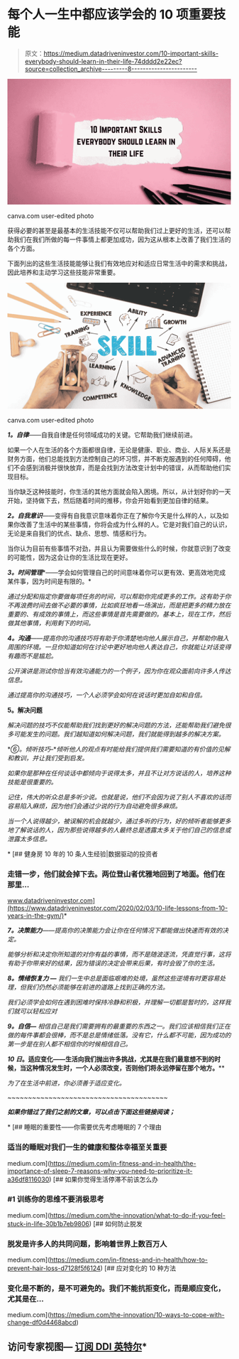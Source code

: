 # 每个人一生中都应该学会的 10 项重要技能

> 原文：<https://medium.datadriveninvestor.com/10-important-skills-everybody-should-learn-in-their-life-74dddd2e22ec?source=collection_archive---------8----------------------->

![](img/9608c5e03170cfc1a700f91bc17ad695.png)

canva.com user-edited photo

获得必要的甚至是最基本的生活技能不仅可以帮助我们过上更好的生活，还可以帮助我们在我们所做的每一件事情上都更加成功，因为这从根本上改善了我们生活的各个方面。

下面列出的这些生活技能能够让我们有效地应对和适应日常生活中的需求和挑战，因此培养和主动学习这些技能非常重要。

![](img/97bac33102d43de8df2f8c466d1a78e4.png)

canva.com user-edited photo

***1。自律***——自我自律是任何领域成功的关键。它帮助我们继续前进。

如果一个人在生活的各个方面都很自律，无论是健康、职业、商业、人际关系还是财务方面，他们总能找到方法控制自己的坏习惯，并不断克服遇到的任何障碍，他们不会感到消极并很快放弃，而是会找到方法改变计划中的错误，从而帮助他们实现目标。

当你缺乏这种技能时，你生活的其他方面就会陷入困境。所以，从计划好你的一天开始，坚持做下去，然后随着时间的推移，你会开始看到更加自律的结果。

***2。自我意识***——变得有自我意识意味着你正在了解你今天是什么样的人，以及如果你改善了生活中的某些事情，你将会成为什么样的人。它是对我们自己的认识，无论是来自我们的优点、缺点、思想、情感和行为。

当你认为目前有些事情不对劲，并且认为需要做些什么的时候，你就意识到了改变的可能性，因为这会让你的生活比现在更好。

***3。时间管理****——学会如何管理自己的时间意味着你可以更有效、更高效地完成某件事，因为时间是有限的。*

*通过分配和指定你要做每项任务的时间，可以帮助你完成更多的工作。这有助于你不再浪费时间去做不必要的事情，比如疯狂地看一场演出，而是把更多的精力放在重要的、有成效的事情上，而这些事情是首先需要做的。基本上，现在工作，然后做其他事情，利用剩下的时间。*

****4。沟通***——提高你的沟通技巧将有助于你清楚地向他人展示自己，并帮助你融入周围的环境。一旦你知道如何在讨论中更好地向他人表达自己，你就能让对话变得有趣而不是尴尬。*

*公开演讲是测试你恰当有效沟通能力的一个例子，因为你在观众面前向许多人传达信息。*

*通过提高你的沟通技巧，一个人必须学会如何在说话时更加自如和自信。*

****5。解决问题****

*解决问题的技巧不仅能帮助我们找到更好的解决问题的方法，还能帮助我们避免很多可能发生的问题。我们越知道如何解决问题，我们就能得到越多的解决方案。*

***⑥*。倾听技巧*–**倾听他人的观点有时能给我们提供我们需要知道的有价值的见解和教训，并让我们受到启发。*

*如果你是那种在任何谈话中都倾向于说得太多，并且不让对方说话的人，培养这种技能是很重要的。*

*记住，伟大的听众总是多听少说。也就是说，他们不会因为说了别人不喜欢的话而容易陷入麻烦，因为他们会通过少说的行为自动避免很多麻烦。*

*当一个人说得越少，被误解的机会就越少，通过多听的行为，好的倾听者能够更多地了解说话的人，因为那些说得越多的人最终总是透露太多关于他们自己的信息或泄露太多信息。*

*[](https://www.datadriveninvestor.com/2020/02/03/10-life-lessons-from-10-years-in-the-gym/) [## 健身房 10 年的 10 条人生经验|数据驱动的投资者

### 走错一步，他们就会掉下去。两位登山者优雅地回到了地面。他们在那里…

www.datadriveninvestor.com](https://www.datadriveninvestor.com/2020/02/03/10-life-lessons-from-10-years-in-the-gym/)* 

****7。决策能力***——提高你的决策能力会让你在任何情况下都能做出快速而有效的决定。*

*能够分析和决定你所知道的对你有益的事情，而不是随波逐流，凭直觉行事，这将有助于你带来好的结果，因为错误的决定会带来后果，有时会毁了你的生活。*

****8。情绪恢复力* —** 我们一生中总是面临艰难的处境，虽然这些逆境有时更容易处理，但我们仍然必须能够在前进的道路上找到正确的方法。*

*我们必须学会如何在遇到困难时保持冷静和积极，并理解一切都是暂时的，这样我们就可以轻松应对*

****9。自信—*** 相信自己是我们需要拥有的最重要的东西之一。我们应该相信我们正在做的每件事都会很棒，而不是总是情绪低落。没有它，什么都不可能，因为成功的第一步是在别人都不相信你的时候相信自己。*

***10 日*。适应变化——生活向我们抛出许多挑战，尤其是在我们最意想不到的时候，当这种情况发生时，一个人必须改变，否则他们将永远停留在那个地方。****

*为了在生活中前进，你必须善于适应变化。*

*~~~~~~~~~~~~~~~~~~~~~~~~~~~~~~~~~~~~~~~*

***如果你错过了我们之前的文章，可以点击下面这些链接阅读；***

*[](https://medium.com/in-fitness-and-in-health/the-importance-of-sleep-7-reasons-why-you-need-to-prioritize-it-a36df8116030) [## 睡眠的重要性——你需要优先考虑睡眠的 7 个理由

### 适当的睡眠对我们一生的健康和整体幸福至关重要

medium.com](https://medium.com/in-fitness-and-in-health/the-importance-of-sleep-7-reasons-why-you-need-to-prioritize-it-a36df8116030) [](https://medium.com/the-innovation/what-to-do-if-you-feel-stuck-in-life-30b1b7eb9806) [## 如果你觉得生活停滞不前该怎么办

### #1 训练你的思维不要消极思考

medium.com](https://medium.com/the-innovation/what-to-do-if-you-feel-stuck-in-life-30b1b7eb9806) [](https://medium.com/in-fitness-and-in-health/how-to-prevent-hair-loss-d7128f5f6124) [## 如何防止脱发

### 脱发是许多人的共同问题，影响着世界上数百万人

medium.com](https://medium.com/in-fitness-and-in-health/how-to-prevent-hair-loss-d7128f5f6124) [](https://medium.com/the-innovation/10-ways-to-cope-with-change-df0d4468abcd) [## 应对变化的 10 种方法

### 变化是不断的，是不可避免的。我们不能抗拒变化，而是顺应变化，尤其是在…

medium.com](https://medium.com/the-innovation/10-ways-to-cope-with-change-df0d4468abcd) 

## 访问专家视图— [订阅 DDI 英特尔](https://datadriveninvestor.com/ddi-intel)*